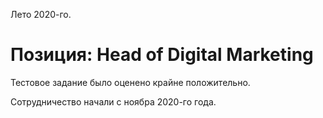 Лето 2020-го.
# Позиция: Head of Digital Marketing

Тестовое задание было оценено крайне положительно.

Сотрудничество начали с ноябра 2020-го года.
